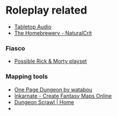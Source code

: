 
# Roleplay related

 * [Tabletop Audio](http://tabletopaudio.com/)
* [The Homebrewery - NaturalCrit](https://homebrewery.naturalcrit.com/)


### Fiasco

* [Possible Rick & Morty playset](https://forum.rpg.net/index.php?threads/fiasco-in-which-i-post-playsets-at-irregular-intervals.817486/)


### Mapping tools

* [One Page Dungeon by watabou](https://watabou.itch.io/one-page-dungeon)
* [Inkarnate - Create Fantasy Maps Online](https://inkarnate.com/)
* [Dungeon Scrawl | Home](https://dungeonscrawl.com/)
* 


<!--stackedit_data:
eyJoaXN0b3J5IjpbMTY2NjIwODQzLC0xNDAxOTE5MTk5LDIwMD
EyNzIwMTNdfQ==
-->